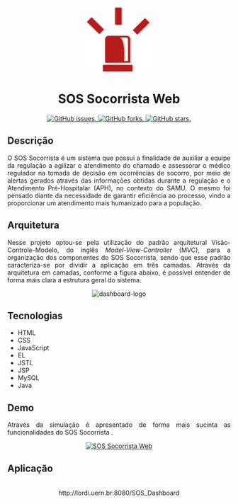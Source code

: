 <p align="center">
  <img src="https://raw.githubusercontent.com/jericgs/sos_dashboard/master/SOS_Dashboard/web/Resources/imagens/icons/dashboard-logo1.png" height="150" width="150" alt="dashboard-logo" />
</p>

<h1 align="center">SOS Socorrista Web</h1>

<p align="center">
  <a href="https://github.com/jericgs/sos_dashboard/issues">
    <img src="https://img.shields.io/github/issues/jericgs/sos_dashboard?color=red" alt="GitHub issues." />
  </a>
  <a href="https://github.com/jericgs/sos_dashboard/network">
    <img src="https://img.shields.io/github/forks/jericgs/sos_dashboard?color=red" alt="GitHub forks." />
  </a>
  <a href="https://github.com/jericgs/sos_dashboard/stargazers">
    <img src="https://img.shields.io/github/stars/jericgs/sos_dashboard?color=red" alt="GitHub stars." />
  </a>
</p>

## Descrição

<p align="justify">O SOS Socorrista é um sistema que possui a finalidade de auxiliar a equipe da regulação a agilizar o atendimento do chamado e assessorar o médico regulador na tomada de decisão em ocorrências de socorro, por meio de alertas gerados através das informações obtidas durante a regulação e o Atendimento Pré-Hospitalar (APH), no contexto do SAMU. O mesmo foi pensado diante da necessidade de garantir eficiência ao processo, vindo a proporcionar um atendimento mais humanizado para a população.</p>

## Arquitetura

<p align="justify">Nesse projeto optou-se pela utilização do padrão arquitetural Visão-Controle-Modelo, do inglês <i>Model-View-Controller</i> (MVC), para a organização dos componentes do SOS Socorrista, sendo que esse padrão caracteriza-se por dividir a aplicação em três camadas. Através da arquitetura em camadas, conforme a figura abaixo, é possível entender de forma mais clara a estrutura geral do sistema.</p>

<p align="center">

<img src="https://docs.google.com/uc?id=1c1jKFR7NY_facEGAQaZyH1MN3wsiN9zl" height="338" width="504" alt="dashboard-logo" />

</p>

## Tecnologias

- HTML
- CSS
- JavaScript
- EL
- JSTL
- JSP
- MySQL
- Java

## Demo
<p align="justify">Através da simulação é apresentado de forma mais sucinta as funcionalidades do SOS Socorrista .</p>

<p align="center">
<a href="https://www.youtube.com/watch?v=-XMV7XYdW-Q"><img src="http://img.youtube.com/vi/-XMV7XYdW-Q/0.jpg" height="338" width="504" alt="SOS Socorrista Web" /></a>
</p>

## Aplicação

<p align="center" href="http://lordi.uern.br:8080/SOS_Dashboard"><br/>http://lordi.uern.br:8080/SOS_Dashboard</p>
